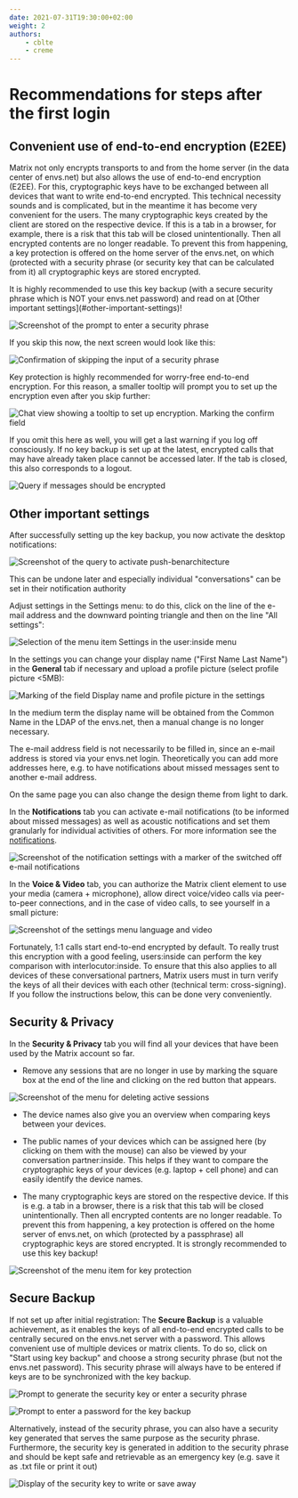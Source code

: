 ```yaml
---
date: 2021-07-31T19:30:00+02:00
weight: 2
authors:
    - cblte
    - creme
---
```


# Recommendations for steps after the first login

## Convenient use of end-to-end encryption (E2EE)

Matrix not only encrypts transports to and from the home server (in the data center of envs.net) but also allows the use of end-to-end encryption (E2EE). For this, cryptographic keys have to be exchanged between all devices that want to write end-to-end encrypted. This technical necessity sounds and is complicated, but in the meantime it has become very convenient for the users. The many cryptographic keys created by the client are stored on the respective device. If this is a tab in a browser, for example, there is a risk that this tab will be closed unintentionally. Then all encrypted contents are no longer readable. To prevent this from happening, a key protection is offered on the home server of the envs.net, on which (protected with a security phrase (or security key that can be calculated from it) all cryptographic keys are stored encrypted. 


<span class="warning">
It is highly recommended to use this key backup (with a secure security phrase which is NOT your envs.net password) and read on at [Other important settings](#other-important-settings)!
</span>


![Screenshot of the prompt to enter a security phrase](images/01_Restore-Session_en.png)

If you skip this now, the next screen would look like this:
   
![Confirmation of skipping the input of a security phrase](images/03_Cancel-Restore_en.png)

Key protection is highly recommended for worry-free end-to-end encryption. For this reason, a smaller tooltip will prompt you to set up the encryption even after you skip further:
   
![Chat view showing a tooltip to set up encryption. Marking the confirm field](images/04_Notification_en.png)

If you omit this here as well, you will get a last warning if you log off consciously. If no key backup is set up at the latest, encrypted calls that may have already taken place cannot be accessed later. If the tab is closed, this also corresponds to a logout.
   
![Query if messages should be encrypted](images/05_Logout-Notify_en.png)

## Other important settings

After successfully setting up the key backup, you now activate the desktop notifications:
   
![Screenshot of the query to activate push-benarchitecture](images/06_Enable-Notifications_en.png)

This can be undone later and especially individual "conversations" can be set in their notification authority

Adjust settings in the Settings menu: to do this, click on the line of the e-mail address and the downward pointing triangle and then on the line "All settings":

![Selection of the menu item Settings in the user:inside menu](images/06_Settings_en.png)

In the settings you can change your display name ("First Name Last Name") in the **General** tab if necessary and upload a profile picture (select profile picture <5MB):

![Marking of the field Display name and profile picture in the settings](images/06_Settings-Names_en.png)

In the medium term the display name will be obtained from the Common Name in the LDAP of the envs.net, then a manual change is no longer necessary.

The e-mail address field is not necessarily to be filled in, since an e-mail address is stored via your envs.net login. Theoretically you can add more addresses here, e.g. to have notifications about missed messages sent to another e-mail address.

On the same page you can also change the design theme from light to dark.

In the **Notifications** tab you can activate e-mail notifications (to be informed about missed messages) as well as acoustic notifications and set them granularly for individual activities of others. For more information see the [notifications](../notifications).

![Screenshot of the notification settings with a marker of the switched off e-mail notifications](images/06_Settings-EMailNotify_en.png)

In the **Voice & Video** tab, you can authorize the Matrix client element to use your media (camera + microphone), allow direct voice/video calls via peer-to-peer connections, and in the case of video calls, to see yourself in a small picture:

![Screenshot of the settings menu language and video](images/06_Settings-Media_en.png)

Fortunately, 1:1 calls start end-to-end encrypted by default. To really trust this encryption with a good feeling, users:inside can perform the key comparison with interlocutor:inside. To ensure that this also applies to all devices of these conversational partners, Matrix users must in turn verify the keys of all their devices with each other (technical term: cross-signing). If you follow the instructions below, this can be done very conveniently.

## Security & Privacy

In the **Security & Privacy** tab you will find all your devices that have been used by the Matrix account so far. 

* Remove any sessions that are no longer in use by marking the square box at the end of the line and clicking on the red button that appears.
  
![Screenshot of the menu for deleting active sessions](images/09_Delete-Sessions_en.png)

* The device names also give you an overview when comparing keys between your devices. 

* The public names of your devices which can be assigned here (by clicking on them with the mouse) can also be viewed by your conversation partner:inside.  This helps if they want to compare the cryptographic keys of your devices (e.g. laptop + cell phone) and can easily identify the device names.

* The many cryptographic keys are stored on the respective device. If this is e.g. a tab in a browser, there is a risk that this tab will be closed unintentionally. Then all encrypted contents are no longer readable. To prevent this from happening, a key protection is offered on the home server of envs.net, on which (protected by a passphrase) all cryptographic keys are stored encrypted. It is strongly recommended to use this key backup!

![Screenshot of the menu item for key protection](images/10_Setup-Keystore_en.png)

## Secure Backup

If not set up after initial registration: The **Secure Backup** is a valuable achievement, as it enables the keys of all end-to-end encrypted calls to be centrally secured on the envs.net server with a password. This allows convenient use of multiple devices or matrix clients. To do so, click on "Start using key backup" and choose a strong security phrase (but not the envs.net password). This security phrase will always have to be entered if keys are to be synchronized with the key backup.

![Prompt to generate the security key or enter a security phrase](images/11_Setup-Key_en.png)

![Prompt to enter a password for the key backup](images/12_Enter-Key_en.png)

Alternatively, instead of the security phrase, you can also have a security key generated that serves the same purpose as the security phrase. Furthermore, the security key is generated in addition to the security phrase and should be kept safe and retrievable as an emergency key (e.g. save it as .txt file or print it out) 

![Display of the security key to write or save away](images/13_Present-Key_en.png) 
